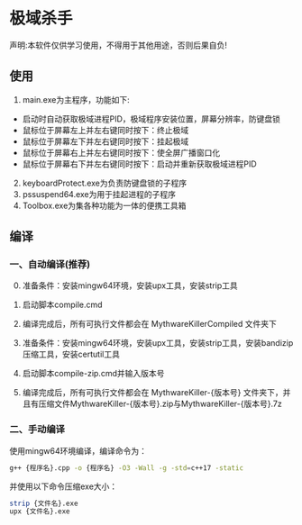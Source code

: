 # 极域杀手
声明:本软件仅供学习使用，不得用于其他用途，否则后果自负!

## 使用
1. main.exe为主程序，功能如下:
- 启动时自动获取极域进程PID，极域程序安装位置，屏幕分辨率，防键盘锁
- 鼠标位于屏幕左上并左右键同时按下：终止极域
- 鼠标位于屏幕左下并左右键同时按下：挂起极域
- 鼠标位于屏幕右上并左右键同时按下：使全屏广播窗口化
- 鼠标位于屏幕右下并左右键同时按下：启动并重新获取极域进程PID

2. keyboardProtect.exe为负责防键盘锁的子程序
3. pssuspend64.exe为用于挂起进程的子程序
4. Toolbox.exe为集各种功能为一体的便携工具箱

## 编译
### 一、自动编译(推荐)

0. 准备条件：安装mingw64环境，安装upx工具，安装strip工具
1. 启动脚本compile.cmd
2. 编译完成后，所有可执行文件都会在 MythwareKillerCompiled 文件夹下


0. 准备条件：安装mingw64环境，安装upx工具，安装strip工具，安装bandizip压缩工具，安装certutil工具
1. 启动脚本compile-zip.cmd并输入版本号
2. 编译完成后，所有可执行文件都会在 MythwareKiller-{版本号} 文件夹下，并且有压缩文件MythwareKiller-{版本号}.zip与MythwareKiller-{版本号}.7z

### 二、手动编译
使用mingw64环境编译，编译命令为：

```bash
g++ {程序名}.cpp -o {程序名} -O3 -Wall -g -std=c++17 -static
```

并使用以下命令压缩exe大小：

```bash
strip {文件名}.exe
upx {文件名}.exe
```